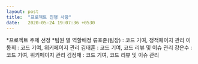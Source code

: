 ```yaml
---
layout: post
title:  "프로젝트 진행 사항"
date:   2020-05-24 19:07:36 +0530
---
```

*프로젝트 주제 선정
*팀원 별 역할배정
류호준(팀장) : 코드 기여, 정적페이지 관리
이동희 : 코드 기여, 위키페이지 관리
김태훈 : 코드 기여, 코드 리뷰 및 이슈 관리
강은수 : 코드 기여, 위키페이지 관리
김정재 : 코드 기여, 코드 리뷰 및 이슈 관리


